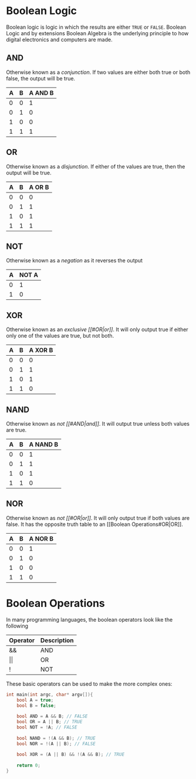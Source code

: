 # Boolean Logic
Boolean logic is logic in which the results are either `TRUE` or `FALSE`.
Boolean Logic and by extensions Boolean Algebra is the underlying principle to how digital electronics and computers are made.

## AND
Otherwise known as a *conjunction*. If two values are either both true or both false, the output will be true.

| A | B | A AND B |
|---|---|---------|
| 0 | 0 |    1    |
| 0 | 1 |    0    |
| 1 | 0 |    0    |
| 1 | 1 |    1    |

## OR
Otherwise known as a *disjunction*. If either of the values are true, then the output will be true.

| A | B | A OR B |
|---|---|--------|
| 0 | 0 |   0    |
| 0 | 1 |   1    |
| 1 | 0 |   1    |
| 1 | 1 |   1    |

## NOT
Otherwise known as a *negation* as it reverses the output

| A | NOT A |
|---|-------|
| 0 |   1   |
| 1 |   0   |

## XOR
Otherwise known as an *exclusive [[#OR|or]]*. It will only output true if either only one of the values are true, but not both.

| A | B | A XOR B |
|---|---|---------|
| 0 | 0 |    0    |
| 0 | 1 |    1    |
| 1 | 0 |    1    |
| 1 | 1 |    0    |

## NAND
Otherwise known as *not [[#AND|and]]*. It will output true unless both values are true.

| A | B | A NAND B |
|---|---|----------|
| 0 | 0 |    1     |
| 0 | 1 |    1     |
| 1 | 0 |    1     |
| 1 | 1 |    0     |

## NOR
Otherwise known as *not [[#OR|or]]*. It will only output true if both values are false. It has the opposite truth table to an [[Boolean Operations#OR|OR]].

| A | B | A NOR B |
|---|---|---------|
| 0 | 0 |    1    |
| 0 | 1 |    0    |
| 1 | 0 |    0    |
| 1 | 1 |    0    |

# Boolean Operations
In many programming languages, the boolean operators look like the following

| Operator | Description  |
|----------|--------------|
| &&       | AND          |
| \|\|       | OR           |
| !        | NOT          |

These basic operators can be used to make the more complex ones:
```cpp
int main(int argc, char* argv[]){
	bool A = true;
	bool B = false;
	
	bool AND = A && B; // FALSE
	bool OR = A || B; // TRUE
	bool NOT = !A; // FALSE
	
	bool NAND = !(A && B); // TRUE
	bool NOR = !(A || B); // FALSE
	
	bool XOR = (A || B) && !(A && B); // TRUE
	
	return 0;
}
```